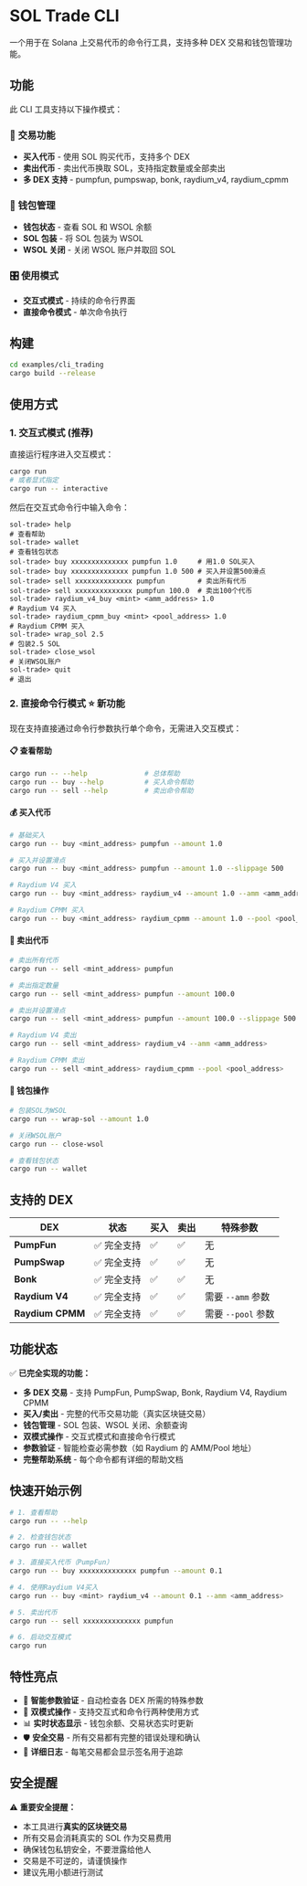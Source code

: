 # SOL Trade CLI

一个用于在 Solana 上交易代币的命令行工具，支持多种 DEX 交易和钱包管理功能。

## 功能

此 CLI 工具支持以下操作模式：

### 🚀 **交易功能**

- **买入代币** - 使用 SOL 购买代币，支持多个 DEX
- **卖出代币** - 卖出代币换取 SOL，支持指定数量或全部卖出
- **多 DEX 支持** - pumpfun, pumpswap, bonk, raydium_v4, raydium_cpmm

### 💼 **钱包管理**

- **钱包状态** - 查看 SOL 和 WSOL 余额
- **SOL 包装** - 将 SOL 包装为 WSOL
- **WSOL 关闭** - 关闭 WSOL 账户并取回 SOL

### 🎛️ **使用模式**

- **交互式模式** - 持续的命令行界面
- **直接命令模式** - 单次命令执行

## 构建

```bash
cd examples/cli_trading
cargo build --release
```

## 使用方式

### 1. 交互式模式 (推荐)

直接运行程序进入交互模式：

```bash
cargo run
# 或者显式指定
cargo run -- interactive
```

然后在交互式命令行中输入命令：

```
sol-trade> help                                                             # 查看帮助
sol-trade> wallet                                                           # 查看钱包状态
sol-trade> buy xxxxxxxxxxxxxx pumpfun 1.0     # 用1.0 SOL买入
sol-trade> buy xxxxxxxxxxxxxx pumpfun 1.0 500 # 买入并设置500滑点
sol-trade> sell xxxxxxxxxxxxxx pumpfun        # 卖出所有代币
sol-trade> sell xxxxxxxxxxxxxx pumpfun 100.0  # 卖出100个代币
sol-trade> raydium_v4_buy <mint> <amm_address> 1.0                          # Raydium V4 买入
sol-trade> raydium_cpmm_buy <mint> <pool_address> 1.0                       # Raydium CPMM 买入
sol-trade> wrap_sol 2.5                                                     # 包装2.5 SOL
sol-trade> close_wsol                                                       # 关闭WSOL账户
sol-trade> quit                                                             # 退出
```

### 2. 直接命令行模式 ⭐️ **新功能**

现在支持直接通过命令行参数执行单个命令，无需进入交互模式：

#### 📋 查看帮助

```bash
cargo run -- --help              # 总体帮助
cargo run -- buy --help          # 买入命令帮助
cargo run -- sell --help         # 卖出命令帮助
```

#### 💰 买入代币

```bash
# 基础买入
cargo run -- buy <mint_address> pumpfun --amount 1.0

# 买入并设置滑点
cargo run -- buy <mint_address> pumpfun --amount 1.0 --slippage 500

# Raydium V4 买入
cargo run -- buy <mint_address> raydium_v4 --amount 1.0 --amm <amm_address>

# Raydium CPMM 买入
cargo run -- buy <mint_address> raydium_cpmm --amount 1.0 --pool <pool_address>
```

#### 💸 卖出代币

```bash
# 卖出所有代币
cargo run -- sell <mint_address> pumpfun

# 卖出指定数量
cargo run -- sell <mint_address> pumpfun --amount 100.0

# 卖出并设置滑点
cargo run -- sell <mint_address> pumpfun --amount 100.0 --slippage 500

# Raydium V4 卖出
cargo run -- sell <mint_address> raydium_v4 --amm <amm_address>

# Raydium CPMM 卖出
cargo run -- sell <mint_address> raydium_cpmm --pool <pool_address>
```

#### 🔄 钱包操作

```bash
# 包装SOL为WSOL
cargo run -- wrap-sol --amount 1.0

# 关闭WSOL账户
cargo run -- close-wsol

# 查看钱包状态
cargo run -- wallet
```

## 支持的 DEX

| DEX              | 状态        | 买入 | 卖出 | 特殊参数           |
| ---------------- | ----------- | ---- | ---- | ------------------ |
| **PumpFun**      | ✅ 完全支持 | ✅   | ✅   | 无                 |
| **PumpSwap**     | ✅ 完全支持 | ✅   | ✅   | 无                 |
| **Bonk**         | ✅ 完全支持 | ✅   | ✅   | 无                 |
| **Raydium V4**   | ✅ 完全支持 | ✅   | ✅   | 需要 `--amm` 参数  |
| **Raydium CPMM** | ✅ 完全支持 | ✅   | ✅   | 需要 `--pool` 参数 |

## 功能状态

✅ **已完全实现的功能：**

- **多 DEX 交易** - 支持 PumpFun, PumpSwap, Bonk, Raydium V4, Raydium CPMM
- **买入/卖出** - 完整的代币交易功能（真实区块链交易）
- **钱包管理** - SOL 包装、WSOL 关闭、余额查询
- **双模式操作** - 交互式模式和直接命令行模式
- **参数验证** - 智能检查必需参数（如 Raydium 的 AMM/Pool 地址）
- **完整帮助系统** - 每个命令都有详细的帮助文档

## 快速开始示例

```bash
# 1. 查看帮助
cargo run -- --help

# 2. 检查钱包状态
cargo run -- wallet

# 3. 直接买入代币（PumpFun）
cargo run -- buy xxxxxxxxxxxxxx pumpfun --amount 0.1

# 4. 使用Raydium V4买入
cargo run -- buy <mint> raydium_v4 --amount 0.1 --amm <amm_address>

# 5. 卖出代币
cargo run -- sell xxxxxxxxxxxxxx pumpfun

# 6. 启动交互模式
cargo run
```

## 特性亮点

- 🎯 **智能参数验证** - 自动检查各 DEX 所需的特殊参数
- 🔄 **双模式操作** - 支持交互式和命令行两种使用方式
- 📊 **实时状态显示** - 钱包余额、交易状态实时更新
- 🛡️ **安全交易** - 所有交易都有完整的错误处理和确认
- 📝 **详细日志** - 每笔交易都会显示签名用于追踪

## 安全提醒

⚠️ **重要安全提醒：**

- 本工具进行**真实的区块链交易**
- 所有交易会消耗真实的 SOL 作为交易费用
- 确保钱包私钥安全，不要泄露给他人
- 交易是不可逆的，请谨慎操作
- 建议先用小额进行测试
